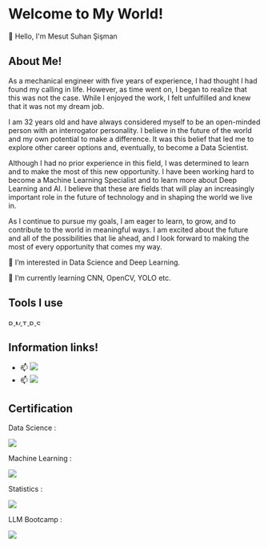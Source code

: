 # Welcome to My World!

👋 Hello, I'm Mesut Suhan Şişman

## About Me!

As a mechanical engineer with five years of experience, I had thought I had found my calling in life. However, as time went on, I began to realize that this was not the case. While I enjoyed the work, I felt unfulfilled and knew that it was not my dream job.

I am 32 years old and have always considered myself to be an open-minded person with an interrogator personality. I believe in the future of the world and my own potential to make a difference. It was this belief that led me to explore other career options and, eventually, to become a Data Scientist.

Although I had no prior experience in this field, I was determined to learn and to make the most of this new opportunity. I have been working hard to become a Machine Learning Specialist and to learn more about Deep Learning and AI. I believe that these are fields that will play an increasingly important role in the future of technology and in shaping the world we live in.

As I continue to pursue my goals, I am eager to learn, to grow, and to contribute to the world in meaningful ways. I am excited about the future and all of the possibilities that lie ahead, and I look forward to making the most of every opportunity that comes my way.

👀 I’m interested in Data Science and Deep Learning.

🌱 I’m currently learning CNN, OpenCV, YOLO etc.

## Tools I use

<a href="https://www.python.org/">
    <img src="https://www.python.org/static/img/python-logo.png" alt="Python Badge" width = 10px />
</a>

<a href="https://www.mysql.com">
    <img src="https://www.mysql.com/common/logos/logo-mysql-170x115.png" alt="MySQL Badge" width = 10px />
</a>

<a href="https://www.tensorflow.org/?hl=en">
    <img src="https://www.gstatic.com/devrel-devsite/prod/v66c4dc9b65fea2172a0927d7be81b5b5d946ea60fc02578dd7c264b2c2852152/tensorflow/images/lockup.svg" alt="TF Badge" width = 10px />
</a>

<a href="https://pandas.pydata.org/docs/index.html">
    <img src="https://pandas.pydata.org/static/img/pandas_secondary.svg" alt="Pandas Badge" width = 10px />
</a>

<a href="https://scikit-learn.org/stable/#">
    <img src="https://scikit-learn.org/stable/_static/scikit-learn-logo-small.png" alt="Sciki-Learn Badge" width = 10px />
</a>

## Information links!

- 📫 <a href="https://www.linkedin.com/in/mesut-suhan-sisman/"><img src="https://img.shields.io/badge/-LinkedIn-0072b1?&style=for-the-badge&logo=linkedin&logoColor=white" /></a>
- 📫 <a href="https://www.kaggle.com/mesutssmn"><img src="https://img.shields.io/badge/-Kaggle-0072b1?&style=for-the-badge&logo=kaggle&logoColor=white" /></a>

## Certification
Data Science : 

<a href="https://www.coursera.org/account/accomplishments/specialization/certificate/G78S7B9MNCAC"><img src="https://img.shields.io/badge/-IBM-0072b1?&style=for-the-badge&logo=IBM&logoColor=grey" /></a>

Machine Learning : 

<a href="https://www.coursera.org/account/accomplishments/specialization/certificate/VMWETUFGC8TV"><img src="https://img.shields.io/badge/-DeepLearning.AI-8C1515?&style=for-the-badge&logo=Stanford&logoColor=red" /></a>

Statistics : 

<a href="https://www.coursera.org/account/accomplishments/specialization/5FWKNGBWEVHU"><img src="https://img.shields.io/badge/-ColoradoBoulder-FFD100?&style=for-the-badge&logo=CU&logoColor=white" /></a>

LLM Bootcamp : 

<a href="https://aiplanet.com/bootcamp/certificate/verify/09f4f6bb-c917-46c8-9988-81490905c021"><img src="https://img.shields.io/badge/-AIPlanet-4CAF50?&style=for-the-badge&logo=AIPlanet&logoColor=white" /></a>
